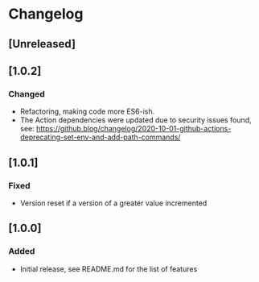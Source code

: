# Changelog

## [Unreleased]

## [1.0.2]
### Changed
- Refactoring, making code more ES6-ish.
- The Action dependencies were updated due to security issues found, see: https://github.blog/changelog/2020-10-01-github-actions-deprecating-set-env-and-add-path-commands/

## [1.0.1]
### Fixed
- Version reset if a version of a greater value incremented

## [1.0.0]
### Added
- Initial release, see README.md for the list of features
